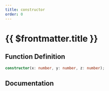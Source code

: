 ```yaml
---
title: constructor
order: 0
---
```


# {{ $frontmatter.title }}

## Function Definition

```ts
constructor(x: number, y: number, z: number);
```

## Documentation

<!--@include: ./parts/constructor.md-->
